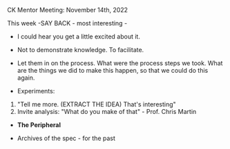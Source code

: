 CK Mentor Meeting: November 14th, 2022

This week -SAY BACK - most interesting -  
- I could hear you get a little excited about it. 
- Not to demonstrate knowledge. To facilitate. 
- Let them in on the process. What were the process steps we took. What are the things we did to make this happen, so that we could do this again. 

- Experiments:
1. "Tell me more. (EXTRACT THE IDEA) That's interesting"
2. Invite analysis: "What do you make of that" - Prof. Chris Martin

- **The Peripheral**
* Archives of the spec - for the past 